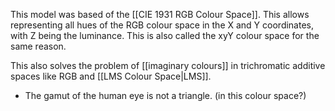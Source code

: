 This model was based of the [[CIE 1931 RGB Colour Space]]. This allows representing all hues of the RGB colour space in the X and Y coordinates, with Z being the luminance. This is also called the xyY colour space for the same reason.

This also solves the problem of [[imaginary colours]] in trichromatic additive spaces like RGB and [[LMS Colour Space|LMS]].

- The gamut of the human eye is not a triangle. (in this colour space?)